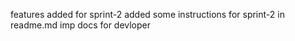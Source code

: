 features added for sprint-2
added some instructions for sprint-2 in readme.md
imp docs for devloper
